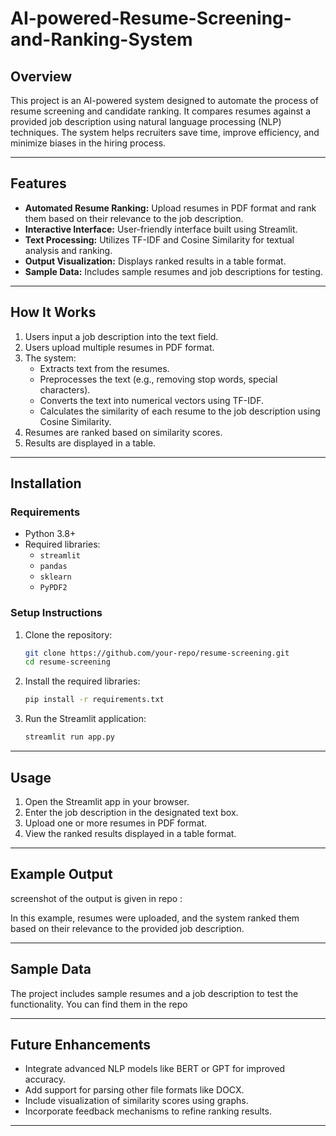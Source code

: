 # AI-powered-Resume-Screening-and-Ranking-System

## Overview
This project is an AI-powered system designed to automate the process of resume screening and candidate ranking. It compares resumes against a provided job description using natural language processing (NLP) techniques. The system helps recruiters save time, improve efficiency, and minimize biases in the hiring process.

---

## Features
- **Automated Resume Ranking:** Upload resumes in PDF format and rank them based on their relevance to the job description.
- **Interactive Interface:** User-friendly interface built using Streamlit.
- **Text Processing:** Utilizes TF-IDF and Cosine Similarity for textual analysis and ranking.
- **Output Visualization:** Displays ranked results in a table format.
- **Sample Data:** Includes sample resumes and job descriptions for testing.

---

## How It Works
1. Users input a job description into the text field.
2. Users upload multiple resumes in PDF format.
3. The system:
   - Extracts text from the resumes.
   - Preprocesses the text (e.g., removing stop words, special characters).
   - Converts the text into numerical vectors using TF-IDF.
   - Calculates the similarity of each resume to the job description using Cosine Similarity.
4. Resumes are ranked based on similarity scores.
5. Results are displayed in a table.

---

## Installation

### Requirements
- Python 3.8+
- Required libraries:
  - `streamlit`
  - `pandas`
  - `sklearn`
  - `PyPDF2`

### Setup Instructions
1. Clone the repository:
   ```bash
   git clone https://github.com/your-repo/resume-screening.git
   cd resume-screening
   ```
2. Install the required libraries:
   ```bash
   pip install -r requirements.txt
   ```
3. Run the Streamlit application:
   ```bash
   streamlit run app.py
   ```

---

## Usage
1. Open the Streamlit app in your browser.
2. Enter the job description in the designated text box.
3. Upload one or more resumes in PDF format.
4. View the ranked results displayed in a table format.

---

## Example Output

 screenshot of the output is given in repo :


In this example, resumes were uploaded, and the system ranked them based on their relevance to the provided job description.

---

## Sample Data
The project includes sample resumes and a job description to test the functionality. You can find them in the repo

---

## Future Enhancements
- Integrate advanced NLP models like BERT or GPT for improved accuracy.
- Add support for parsing other file formats like DOCX.
- Include visualization of similarity scores using graphs.
- Incorporate feedback mechanisms to refine ranking results.

---
